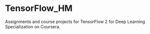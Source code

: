 # TensorFlow_HM
Assignments and course projects for TensorFlow 2 for Deep Learning Specialization on Coursera.
